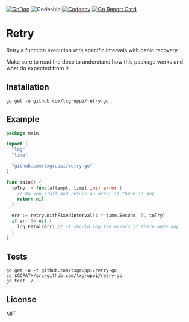 [![GoDoc](https://img.shields.io/badge/godoc-reference-blue.svg?style=flat-square)](https://godoc.org/github.com/txgruppi/retry-go)
![Codeship](https://img.shields.io/codeship/3e5c23f0-c2d6-0133-421c-025eedb952b8.svg?style=flat-square)
[![Codecov](https://img.shields.io/codecov/c/github/txgruppi/retry-go.svg?style=flat-square)](https://codecov.io/github/txgruppi/retry-go)
[![Go Report Card](https://img.shields.io/badge/go_report-A+-brightgreen.svg?style=flat-square)](https://goreportcard.com/report/github.com/txgruppi/retry-go)

# Retry

Retry a function execution with specific intervals with panic recovery

Make sure to read the docs to understand how this package works and what do
expected from it.

## Installation

```
go get -u github.com/txgruppi/retry-go
```

## Example

```go
package main

import (
  "log"
  "time"

  "github.com/txgruppi/retry-go"
)

func main() {
  toTry := func(attempt, limit int) error {
    // Do you stuff and return an error if there is any
    return nil
  }

  err := retry.WithFixedInterval(1 * time.Second, 5, toTry)
  if err != nil {
    log.Fatal(err) // It should log the errors if there were any
  }
}
```

## Tests

```
go get -u -t github.com/txgruppi/retry-go
cd $GOPATH/src/github.com/txgruppi/retry-go
go test ./...
```

## License

MIT
